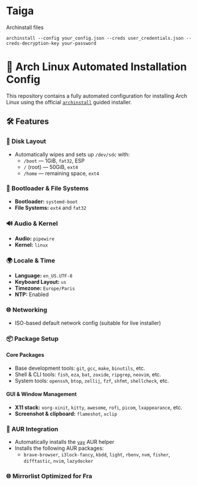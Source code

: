 # Taiga
Archinstall files

`archinstall --config your_config.json --creds user_credentials.json --creds-decryption-key your-password`

# 🧊 Arch Linux Automated Installation Config

This repository contains a fully automated configuration for installing Arch Linux using the official [`archinstall`](https://archlinux.org/packages/core/any/archinstall/) guided installer.

## 🛠 Features

### 🧩 Disk Layout
- Automatically wipes and sets up `/dev/sdc` with:
  - `/boot` — 1GiB, `fat32`, ESP
  - `/` (root) — 50GiB, `ext4`
  - `/home` — remaining space, `ext4`

### 🧱 Bootloader & File Systems
- **Bootloader:** `systemd-boot`
- **File Systems:** `ext4` and `fat32`

### 🔊 Audio & Kernel
- **Audio:** `pipewire`
- **Kernel:** `linux`

### 🌍 Locale & Time
- **Language:** `en_US.UTF-8`
- **Keyboard Layout:** `us`
- **Timezone:** `Europe/Paris`
- **NTP:** Enabled

### 🌐 Networking
- ISO-based default network config (suitable for live installer)

### 📦 Package Setup
#### Core Packages
- Base development tools: `git`, `gcc`, `make`, `binutils`, etc.
- Shell & CLI tools: `fish`, `eza`, `bat`, `zoxide`, `ripgrep`, `neovim`, etc.
- System tools: `openssh`, `btop`, `zellij`, `fzf`, `shfmt`, `shellcheck`, etc.

#### GUI & Window Management
- **X11 stack:** `xorg-xinit`, `kitty`, `awesome`, `rofi`, `picom`, `lxappearance`, etc.
- **Screenshot & clipboard:** `flameshot`, `xclip`

### 🚀 AUR Integration
- Automatically installs the [`yay`](https://aur.archlinux.org/packages/yay) AUR helper
- Installs the following AUR packages:
  - `brave-browser`, `i3lock-fancy`, `kbdd`, `light`, `rbenv`, `nvm`, `fisher`, `difftastic`, `nvim`, `lazydocker`

### 🌐 Mirrorlist Optimized for Fra
